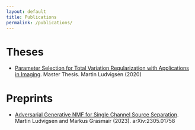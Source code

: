 ```yaml
---
layout: default
title: Publications
permalink: /publications/
---
```


<h1> Theses </h1>

- [Parameter Selection for Total Variation Regularization with Applications in Imaging](https://ntnuopen.ntnu.no/ntnu-xmlui/handle/11250/2778377). Master Thesis. Martin Ludvigsen (2020)

<h1> Preprints </h1>

- [Adversarial Generative NMF for Single Channel Source Separation](https://arxiv.org/abs/2305.01758). Martin Ludvigsen and Markus Grasmair (2023). arXiv:2305.01758